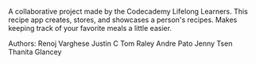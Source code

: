A collaborative project made by the Codecademy Lifelong Learners. This recipe app creates, stores, and showcases a person's recipes. Makes keeping track of your favorite meals a little easier.

Authors:
Renoj Varghese
Justin C
Tom Raley
Andre Pato
Jenny Tsen
Thanita Glancey
